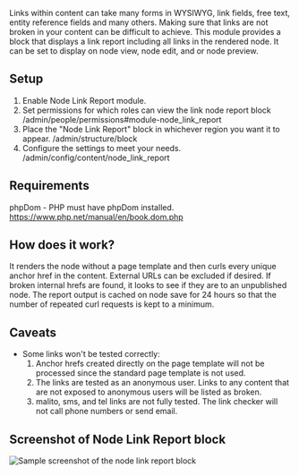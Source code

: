 Links within content can take many forms in WYSIWYG, link fields, free text,
entity reference fields and many others. Making sure that links are not broken
in your content can be difficult to achieve. This module provides a block that
displays a link report including all links in the rendered node. It can be set
to display on node view, node edit, and or node preview.

## Setup
1. Enable Node Link Report module.
2. Set permissions for which roles can view the link node report block
/admin/people/permissions#module-node_link_report
3. Place the "Node Link Report" block in whichever region you want it to appear.
/admin/structure/block
4. Configure the settings to meet your needs.
/admin/config/content/node_link_report

## Requirements
  phpDom - PHP must have phpDom installed. 
  https://www.php.net/manual/en/book.dom.php

## How does it work?
It renders the node without a page template and then curls every unique anchor
href in the content. External URLs can be excluded if desired. If broken
internal hrefs are found, it looks to see if they are to an unpublished node.
The report output is cached on node save for 24 hours so that the number of
repeated curl requests is kept to a minimum.

## Caveats
* Some links won't be tested correctly:
  1. Anchor hrefs created directly on the page template will not be processed
     since the standard page template is not used.
  2. The links are tested as an anonymous user. Links to any content that are
     not exposed to anonymous users will be listed as broken.
  3. malito, sms, and tel links are not fully tested. The link checker will not
     call phone numbers or send email.

## Screenshot of Node Link Report block
![Sample screenshot of the node link report block](
https://www.drupal.org/files/project-images/node-link-report-sample.png "Sample 
of the Node Link Report block")

